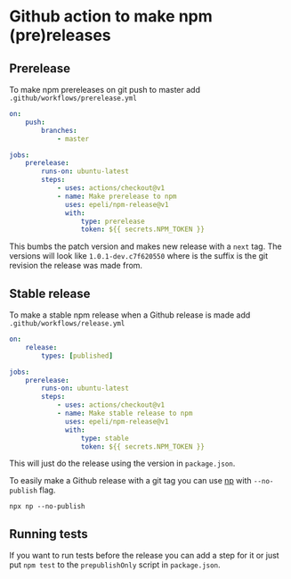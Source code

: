 # Github action to make npm (pre)releases

## Prerelease

To make npm prereleases on git push to master add
`.github/workflows/prerelease.yml`

```yaml
on:
    push:
        branches:
            - master

jobs:
    prerelease:
        runs-on: ubuntu-latest
        steps:
            - uses: actions/checkout@v1
            - name: Make prerelease to npm
              uses: epeli/npm-release@v1
              with:
                  type: prerelease
                  token: ${{ secrets.NPM_TOKEN }}
```

This bumbs the patch version and makes new release with a `next` tag. The
versions will look like `1.0.1-dev.c7f620550` where is the suffix is the git
revision the release was made from.

## Stable release

To make a stable npm release when a Github release is made add
`.github/workflows/release.yml`

```yaml
on:
    release:
        types: [published]

jobs:
    prerelease:
        runs-on: ubuntu-latest
        steps:
            - uses: actions/checkout@v1
            - name: Make stable release to npm
              uses: epeli/npm-release@v1
              with:
                  type: stable
                  token: ${{ secrets.NPM_TOKEN }}
```

This will just do the release using the version in `package.json`.

To easily make a Github release with a git tag you can use [np][] with
`--no-publish` flag.

```
npx np --no-publish
```

[np]: https://github.com/sindresorhus/np

## Running tests

If you want to run tests before the release you can add a step for it or just
put `npm test` to the `prepublishOnly` script in `package.json`.
